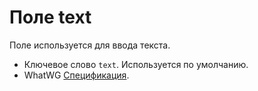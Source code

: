 <script setup>
import {FormField, Form, useFormValues} from '../../../src';

const form = new Form();
const values = useFormValues(form)

</script>

# Поле text

Поле используется для ввода текста.

- Ключевое слово `text`. Используется по умолчанию.
- WhatWG [Спецификация](https://html.spec.whatwg.org/multipage/input.html#text-(type=text)-state-and-search-state-(type=search)).
